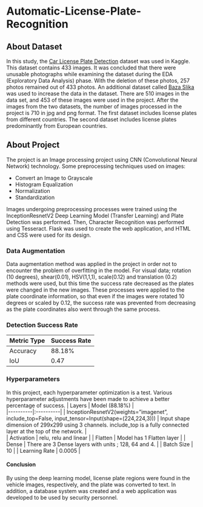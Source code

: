 # Automatic-License-Plate-Recognition

## About Dataset
In this study, the <a href="https://www.kaggle.com/datasets/andrewmvd/car-plate-detection" target="_blank"> Car License Plate Detection</a> dataset was used in Kaggle. This dataset contains 433 images. It was concluded that there were unusable photographs while examining the dataset during the EDA (Exploratory Data Analysis) phase. With the deletion of these photos, 257 photos remained out of 433 photos. An additional dataset called <a href="http://www.zemris.fer.h" target="_blank">  Baza Slika</a> was used to increase the data in the dataset. There are 510 images in the data set, and 453 of these images were used in the project. After the images from the two datasets, the number of images processed in the project is 710 in jpg and png format. The first dataset includes license plates from different countries. The second dataset includes license plates predominantly from European countries.



## About Project
The project is an Image processing project using CNN (Convolutional Neural Network) technology. Some preprocessing techniques used on images:
* Convert an Image to Grayscale
* Histogram Equalization
* Normalization
* Standardization

Images undergoing preprocessing processes were trained using the InceptionResnetV2 Deep Learning Model (Transfer Learning) and Plate Detection was performed. Then, Character Recognition was performed using Tesseract. Flask was used to create the web application, and HTML and CSS were used for its design.

### Data Augmentation
Data augmentation method was applied in the project in order not to encounter the problem of overfitting in the model. For visual data; rotation (10 degrees), shear(0.01), HSV(1,1,1), scale(0.12) and translation (0.2) methods were used, but this time the success rate decreased as the plates were changed in the new images. These processes were applied to the plate coordinate information, so that even if the images were rotated 10 degrees or scaled by 0.12, the success rate was prevented from decreasing as the plate coordinates also went through the same process.


 ### Detection Success Rate
| Metric Type    |      Success Rate      |  
|----------|:----------|
| Accuracy  | 88.18% |  
| IoU  | 0.47 | 


### Hyperparameters
In this project, each hyperparameter optimization is a test. Various hyperparameter adjustments have been made to achieve a better percentage of success.
| Layers   |      Model (88.18%)      |  
|----------|:----------|
| InceptionResnetV2(weights=”imagenet”, include_top=False, input_tensor=Input(shape=(224,224,3)))  | Input shape dimension of 299x299 using 3 channels. include_top is a fully connected layer at the top of the network. |  
| Activation | relu, relu and linear | 
| Flatten | Model has 1 Flatten layer | 
| Dense | There are 3 Dense layers with units ; 128, 64 and 4. | 
| Batch Size | 10 | 
| Learning Rate | 0.0005 | 


#### Conclusion
By using the deep learning model, license plate regions were found in the vehicle images, respectively, and the plate was converted to text. In addition, a database system was created and a web application was developed to be used by security personnel.


